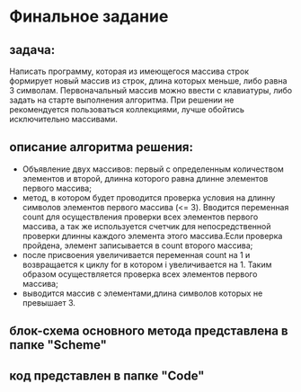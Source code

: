 # Финальное задание

## задача:
Написать программу, которая из имеющегося массива строк формирует новый массив из строк, длина которых меньше, либо равна 3 символам. Первоначальный массив можно ввести с клавиатуры, либо задать на старте выполнения алгоритма. При решении не рекомендуется пользоваться коллекциями, лучше обойтись исключительно массивами.

## описание алгоритма решения:
- Oбъявление двух массивов: первый с определенным количеством элементов и второй, длинна которого равна длинне элементов первого массива;
- метод, в котором будет проводится проверка условия на длинну символов элементов первого массива (<= 3). Вводится переменная count для осуществления проверки всех элементов первого массива, а так же используется счетчик для непосредственной проверки длинны каждого элемента этого массива.Если проверка пройдена, элемент записывается в count второго массива;
 - после присвоения увеличивается переменная count на 1 и возвращается к циклу for в котором i увеличивается на 1. Таким образом осуществляется проверка всех элементов первого массива;
 - выводится массив с элементами,длина символов которых не превышает 3.

## блок-схема основного метода представлена в папке "Scheme"

## код представлен в папке "Code"